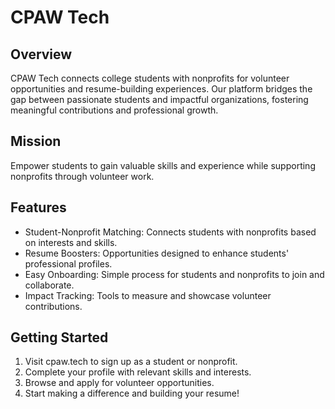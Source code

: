 # CPAW Tech

## Overview

CPAW Tech connects college students with nonprofits for volunteer opportunities and resume-building experiences. Our platform bridges the gap between passionate students and impactful organizations, fostering meaningful contributions and professional growth.

## Mission

Empower students to gain valuable skills and experience while supporting nonprofits through volunteer work.

## Features

- Student-Nonprofit Matching: Connects students with nonprofits based on interests and skills.
- Resume Boosters: Opportunities designed to enhance students' professional profiles.
- Easy Onboarding: Simple process for students and nonprofits to join and collaborate.
- Impact Tracking: Tools to measure and showcase volunteer contributions.

## Getting Started

1. Visit cpaw.tech to sign up as a student or nonprofit.
2. Complete your profile with relevant skills and interests.
3. Browse and apply for volunteer opportunities.
4. Start making a difference and building your resume!
